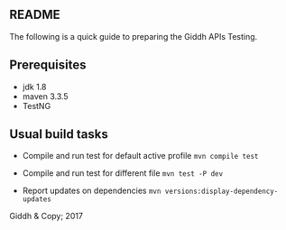 ## README

The following is a quick guide to preparing the Giddh APIs Testing.

Prerequisites
-------------

* jdk 1.8
* maven 3.3.5
* TestNG



Usual build tasks
-----------------

* Compile and run test for default active profile
`mvn compile test`

* Compile and run test for different file
`mvn test -P dev`

* Report updates on dependencies
`mvn versions:display-dependency-updates`



Giddh & Copy; 2017